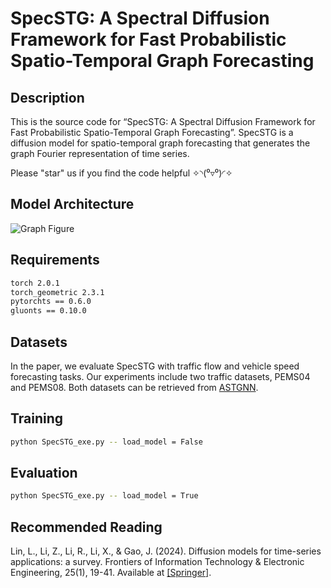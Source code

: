 # SpecSTG: A Spectral Diffusion Framework for Fast Probabilistic Spatio-Temporal Graph Forecasting

## Description
This is the source code for “SpecSTG: A Spectral Diffusion Framework for Fast Probabilistic Spatio-Temporal Graph Forecasting”. SpecSTG is a diffusion model for spatio-temporal graph forecasting that generates the graph Fourier representation of time series.

Please "star" us if you find the code helpful ✧◝(⁰▿⁰)◜✧

## Model Architecture
![Graph Figure](https://github.com/user-attachments/assets/a61b9cd4-aed8-408d-9c42-0b51fd10c4e4)

## Requirements
```bash 
torch 2.0.1
torch_geometric 2.3.1
pytorchts == 0.6.0
gluonts == 0.10.0
```

## Datasets
In the paper, we evaluate SpecSTG with traffic flow and vehicle speed forecasting tasks. Our experiments include two traffic datasets, PEMS04 and PEMS08. Both datasets can be retrieved from [ASTGNN](https://github.com/guoshnBJTU/ASTGNN/tree/main/data). 

## Training
```bash
python SpecSTG_exe.py -- load_model = False
```

## Evaluation
```bash
python SpecSTG_exe.py -- load_model = True
```

## Recommended Reading

Lin, L., Li, Z., Li, R., Li, X., & Gao, J. (2024). Diffusion models for time-series applications: a survey. Frontiers of Information Technology & Electronic Engineering, 25(1), 19-41. Available at [[Springer]](https://link.springer.com/article/10.1631/FITEE.2300310).


